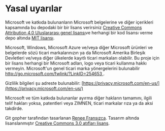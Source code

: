 # <a name="legal-notices"></a>Yasal uyarılar

Microsoft ve katkıda bulunanların Microsoft belgelerine ve diğer içerikleri kapsamında bu depodaki bir bir lisans verirsiniz [Creative Commons Attribution 4.0 Uluslararası genel lisansı](https://creativecommons.org/licenses/by/4.0/legalcode)ve herhangi bir kod lisansı verme depo altında [MIT lisansı](https://opensource.org/licenses/MIT).

Microsoft, Windows, Microsoft Azure ve/veya diğer Microsoft ürünleri ve belgelerde sözü ticari markalarınızın ya da Microsoft Amerika Birleşik Devletleri ve/veya diğer ülkelerde kayıtlı ticari markaları olabilir.
Bu proje için bir lisans herhangi bir Microsoft adları, logo veya ticari kullanma hakkı vermeyin.
Microsoft'un genel ticari marka yönergelerini bulunabilir [ http://go.microsoft.com/fwlink/?LinkID=254653 ](https://go.microsoft.com/fwlink/?LinkID=254653).

Gizlilik bilgileri şu adreste bulunabilir: [https://privacy.microsoft.com/en-us/](https://privacy.microsoft.com/en-us/)

Microsoft ve tüm katkıda bulunanlar ayırma diğer hakların tamamını, ilgili telif hakları yoksa, patentleri veya ZIMNEN, ticari markalar rıza ya da aksi takdirde.

Git gopher tarafından tasarlanan [Renee Fransızca](http://reneefrench.blogspot.com/).
Tasarım altında lisanslanmıştır [Creative Commons 3.0 atıfları lisans](https://creativecommons.org/licenses/by/3.0/us/).